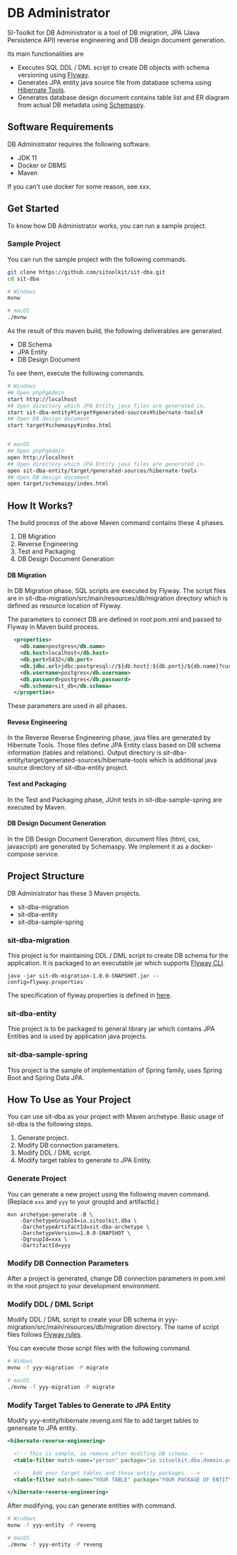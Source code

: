 # DB Administrator

SI-Toolkit for DB Administrator is a tool of DB migration, JPA (Java Persistence API) reverse engineering and DB design document generation.

Its main functionalities are

- Executes SQL DDL / DML script to create DB objects with schema versioning using [Flyway](https://flywaydb.org/).
- Generates JPA entity java source file from database schema using [Hibernate Tools](https://hibernate.org/tools/).
- Generates database design document contains table list and ER diagram from actual DB metadata using [Schemaspy](http://schemaspy.org/).


## Software Requirements

DB Administrator requires the following software.

- JDK 11
- Docker or DBMS
- Maven

If you can't use docker for some reason, see xxx.

## Get Started

To know how DB Administrator works, you can run a sample project.

### Sample Project

You can run the sample project with the following commands.

```sh
git clone https://github.com/sitoolkit/sit-dba.git
cd sit-dba

# Windows
mvnw

# macOS
./mvnw
```

As the result of this maven build, the following deliverables are generated.

- DB Schema
- JPA Entity
- DB Design Document

To see them, execute the following commands.

```sh
# Windows
## Open phpPgAdmin
start http://localhost
## Open directory which JPA Entity java files are generated in.
start sit-dba-entity¥target¥generated-sources¥hibernate-tools¥
## Open DB design document
start target¥schemaspy¥index.html


# macOS
## Open phpPgAdmin
open http://localhost
## Open directory which JPA Entity java files are generated in.
open sit-dba-entity/target/generated-sources/hibernate-tools
## Open DB design document
open target/schemaspy/index.html
```


## How It Works?

The build process of the above Maven command contains these 4 phases.

1. DB Migration
2. Reverse Engineering
3. Test and Packaging
4. DB Design Document Generation


#### DB Migration

In DB Migration phase, SQL scripts are executed by Flyway. The script files are in sit-dba-migration/src/main/resources/db/migration directory which is defined as resource location of Flyway.

The parameters to connect DB are defined in root pom.xml and passed to Flyway in Maven build process.

```xml
  <properties>
    <db.name>postgres</db.name>
    <db.host>localhost</db.host>
    <db.port>5432</db.port>
    <db.jdbc.url>jdbc:postgresql://${db.host}:${db.port}/${db.name}?currentSchema=${db.schema}</db.jdbc.url>
    <db.username>postgres</db.username>
    <db.password>postgres</db.password>
    <db.schema>sit_db</db.schema>
  </properties>
```

These parameters are used in all phases.

#### Revese Engineering

In the Reverse Reverse Engineering phase, java files are generated by Hibernate Tools. Those files define JPA Entity class based on DB schema information (tables and relations). Output directory is sit-dba-entity/target/generated-sources/hibernate-tools which is additional java source directory of sit-dba-entity project.

#### Test and Packaging

In the Test and Packaging phase, JUnit tests in sit-dba-sample-spring are executed by Maven.


#### DB Design Document Generation

In the DB Design Document Generation, document files (html, css, javascript) are generated by Schemaspy. We implement it as a docker-compose service.


## Project Structure

DB Administrator has these 3 Maven projects.

- sit-dba-migration
- sit-dba-entity
- sit-dba-sample-spring


### sit-dba-migration

This project is for maintaining DDL / DML script to create DB schema for the application. It is packaged to an executable jar which supports [Flyway CLI](https://flywaydb.org/documentation/commandline/). 

```
java -jar sit-db-migration-1.0.0-SNAPSHOT.jar --config=flyway.properties
```

The specification of flyway.properties is defined in [here](https://flywaydb.org/documentation/configfiles).

### sit-dba-entity

Thie project is to be packaged to general library jar which contains JPA Entities and is used by application java projects.

### sit-dba-sample-spring

This project is the sample of implementation of Spring family, uses Spring Boot and Spring Data JPA.

## How To Use as Your Project

You can use sit-dba as your project with Maven archetype.
Basic usage of sit-dba is the following steps.

1. Generate project.
2. Modify DB connection parameters.
3. Modify DDL / DML script.
4. Modify target tables to generate to JPA Entity.

### Generate Project

You can generate a new project using the following maven command.
(Replace `xxx` and `yyy` to your groupId and artifactId.)

```
mvn archetype:generate -B \
    -DarchetypeGroupId=io.sitoolkit.dba \
    -DarchetypeArtifactId=sit-dba-archetype \
    -DarchetypeVersion=1.0.0-SNAPSHOT \
    -DgroupId=xxx \
    -DartifactId=yyy
```


### Modify DB Connection Parameters

After a project is generated, change DB connection parameters in pom.xml in the root project to your development environment.


### Modify DDL / DML Script

Modify DDL / DML script to create your DB schema in yyy-migration/src/main/resources/db/migration directory.
The name of script files follows <a href="https://flywaydb.org/documentation/migrations#sql-based-migrations" target="sql-migration">Flyway rules</a>.


You can execute those script files with the following command. 

```sh
# Widows
mvnw -f yyy-migration -P migrate

# macOS
./mvnw -f yyy-migration -P migrate
```


### Modify Target Tables to Generate to JPA Entity

Modify yyy-entity/hibernate.reveng.xml file to add target tables to genereate to JPA entity.


```xml
<hibernate-reverse-engineering>

  <!-- This is sample, so remove after modifing DB schema. -->
  <table-filter match-name="person" package="io.sitoolkit.dba.domain.persion"></table-filter>

  <!--  Add your target tables and those entity packages. -->
  <table-filter match-name="YOUR TABLE" package="YOUR PACKAGE OF ENTITY CLASS"></table-filter>

</hibernate-reverse-engineering>
```

After modifying, you can generate entities with command.

```sh
# Windows
mvnw -f yyy-entity -P reveng

# macOS
./mvnw -f yyy-entity -P reveng
```